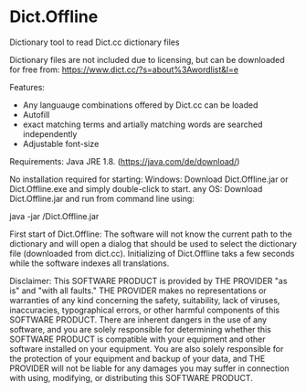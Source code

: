 # Dict.Offline
Dictionary tool to read Dict.cc dictionary files

Dictionary files are not included due to licensing, but can be downloaded for free from:
https://www.dict.cc/?s=about%3Awordlist&l=e

Features:
- Any languauge combinations offered by Dict.cc can be loaded
- Autofill
- exact matching terms and artially matching words are searched independently
- Adjustable font-size

Requirements:
Java JRE 1.8. (https://java.com/de/download/)

No installation required for starting:
Windows:  Download Dict.Offline.jar or Dict.Offline.exe and simply double-click to start. 
any OS:  Download Dict.Offline.jar and run from command line using:

java -jar <PATH-TO-FILE>/Dict.Offline.jar

First start of Dict.Offline:
The software will not know the current path to the dictionary and will open a dialog that should be used to select the dictionary file (downloaded from dict.cc). Initializing of Dict.Offline taks a few seconds while the software indexes all translations.

Disclaimer:
This SOFTWARE PRODUCT is provided by THE PROVIDER "as is" and "with all faults." THE PROVIDER makes no representations or warranties of any kind concerning the safety, suitability, lack of viruses, inaccuracies, typographical errors, or other harmful components of this SOFTWARE PRODUCT. There are inherent dangers in the use of any software, and you are solely responsible for determining whether this SOFTWARE PRODUCT is compatible with your equipment and other software installed on your equipment. You are also solely responsible for the protection of your equipment and backup of your data, and THE PROVIDER will not be liable for any damages you may suffer in connection with using, modifying, or distributing this SOFTWARE PRODUCT.
